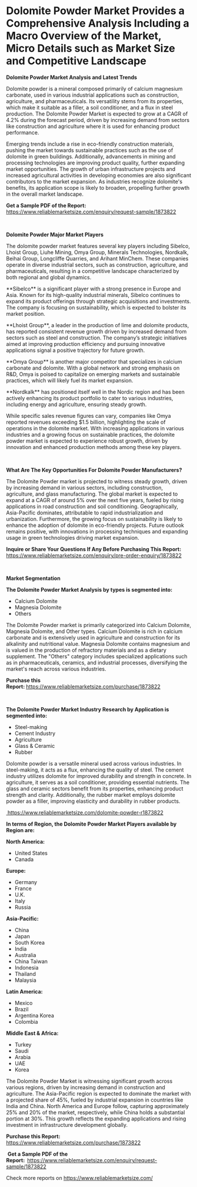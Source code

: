 <p><h1>Dolomite Powder Market Provides a Comprehensive Analysis Including a Macro Overview of the Market, Micro Details such as Market Size and Competitive Landscape</h1></p><p><strong>Dolomite Powder Market Analysis and Latest Trends</strong></p>
<p><p>Dolomite powder is a mineral composed primarily of calcium magnesium carbonate, used in various industrial applications such as construction, agriculture, and pharmaceuticals. Its versatility stems from its properties, which make it suitable as a filler, a soil conditioner, and a flux in steel production. The Dolomite Powder Market is expected to grow at a CAGR of 4.2% during the forecast period, driven by increasing demand from sectors like construction and agriculture where it is used for enhancing product performance. </p><p>Emerging trends include a rise in eco-friendly construction materials, pushing the market towards sustainable practices such as the use of dolomite in green buildings. Additionally, advancements in mining and processing technologies are improving product quality, further expanding market opportunities. The growth of urban infrastructure projects and increased agricultural activities in developing economies are also significant contributors to the market expansion. As industries recognize dolomite's benefits, its application scope is likely to broaden, propelling further growth in the overall market landscape.</p></p>
<p><strong>Get a Sample PDF of the Report:&nbsp;</strong> <a href="https://www.reliablemarketsize.com/enquiry/request-sample/1873822?utm_campaign=2769&utm_medium=2&utm_source=Github&utm_content=ia&utm_term=31032025&utm_id=dolomite-powder">https://www.reliablemarketsize.com/enquiry/request-sample/1873822</a></p>
<p>&nbsp;</p>
<p><strong>Dolomite Powder Major Market Players</strong></p>
<p><p>The dolomite powder market features several key players including Sibelco, Lhoist Group, Liuhe Mining, Omya Group, Minerals Technologies, Nordkalk, Beihai Group, Longcliffe Quarries, and Arihant MinChem. These companies operate in diverse industrial sectors, such as construction, agriculture, and pharmaceuticals, resulting in a competitive landscape characterized by both regional and global dynamics.</p><p>**Sibelco** is a significant player with a strong presence in Europe and Asia. Known for its high-quality industrial minerals, Sibelco continues to expand its product offerings through strategic acquisitions and investments. The company is focusing on sustainability, which is expected to bolster its market position.</p><p>**Lhoist Group**, a leader in the production of lime and dolomite products, has reported consistent revenue growth driven by increased demand from sectors such as steel and construction. The company’s strategic initiatives aimed at improving production efficiency and pursuing innovative applications signal a positive trajectory for future growth.</p><p>**Omya Group** is another major competitor that specializes in calcium carbonate and dolomite. With a global network and strong emphasis on R&D, Omya is poised to capitalize on emerging markets and sustainable practices, which will likely fuel its market expansion.</p><p>**Nordkalk** has positioned itself well in the Nordic region and has been actively enhancing its product portfolio to cater to various industries, including energy and agriculture, ensuring steady growth.</p><p>While specific sales revenue figures can vary, companies like Omya reported revenues exceeding $1.5 billion, highlighting the scale of operations in the dolomite market. With increasing applications in various industries and a growing focus on sustainable practices, the dolomite powder market is expected to experience robust growth, driven by innovation and enhanced production methods among these key players.</p></p>
<p>&nbsp;</p>
<p><strong>What Are The Key Opportunities For Dolomite Powder Manufacturers?</strong></p>
<p><p>The Dolomite Powder market is projected to witness steady growth, driven by increasing demand in various sectors, including construction, agriculture, and glass manufacturing. The global market is expected to expand at a CAGR of around 5% over the next five years, fueled by rising applications in road construction and soil conditioning. Geographically, Asia-Pacific dominates, attributable to rapid industrialization and urbanization. Furthermore, the growing focus on sustainability is likely to enhance the adoption of dolomite in eco-friendly projects. Future outlook remains positive, with innovations in processing techniques and expanding usage in green technologies driving market expansion.</p></p>
<p><strong>Inquire or Share Your Questions If Any Before Purchasing This Report:</strong> <a href="https://www.reliablemarketsize.com/enquiry/pre-order-enquiry/1873822?utm_campaign=2769&utm_medium=2&utm_source=Github&utm_content=ia&utm_term=31032025&utm_id=dolomite-powder">https://www.reliablemarketsize.com/enquiry/pre-order-enquiry/1873822</a></p>
<p>&nbsp;</p>
<p><strong>Market Segmentation</strong></p>
<p><strong>The Dolomite Powder Market Analysis by types is segmented into:</strong></p>
<p><ul><li>Calcium Dolomite</li><li>Magnesia Dolomite</li><li>Others</li></ul></p>
<p><p>The Dolomite Powder market is primarily categorized into Calcium Dolomite, Magnesia Dolomite, and Other types. Calcium Dolomite is rich in calcium carbonate and is extensively used in agriculture and construction for its alkalinity and nutritional value. Magnesia Dolomite contains magnesium and is valued in the production of refractory materials and as a dietary supplement. The "Others" category includes specialized applications such as in pharmaceuticals, ceramics, and industrial processes, diversifying the market's reach across various industries.</p></p>
<p><strong>Purchase this Report:&nbsp;</strong><a href="https://www.reliablemarketsize.com/purchase/1873822?utm_campaign=2769&utm_medium=2&utm_source=Github&utm_content=ia&utm_term=31032025&utm_id=dolomite-powder">https://www.reliablemarketsize.com/purchase/1873822</a></p>
<p>&nbsp;</p>
<p><strong>The Dolomite Powder Market Industry Research by Application is segmented into:</strong></p>
<p><ul><li>Steel-making</li><li>Cement Industry</li><li>Agriculture</li><li>Glass & Ceramic</li><li>Rubber</li></ul></p>
<p><p>Dolomite powder is a versatile mineral used across various industries. In steel-making, it acts as a flux, enhancing the quality of steel. The cement industry utilizes dolomite for improved durability and strength in concrete. In agriculture, it serves as a soil conditioner, providing essential nutrients. The glass and ceramic sectors benefit from its properties, enhancing product strength and clarity. Additionally, the rubber market employs dolomite powder as a filler, improving elasticity and durability in rubber products.</p></p>
<p><a href="https://www.reliablemarketsize.com/dolomite-powder-r1873822?utm_campaign=2769&utm_medium=2&utm_source=Github&utm_content=ia&utm_term=31032025&utm_id=dolomite-powder">&nbsp;https://www.reliablemarketsize.com/dolomite-powder-r1873822</a></p>
<p><strong>In terms of Region, the Dolomite Powder Market Players available by Region are:</strong></p>
<p>
    <p> <strong> North America: </strong>
        <ul>
            <li>United States</li>
            <li>Canada</li>
        </ul>
        </p> 
    <p> <strong> Europe: </strong>
        <ul>
            <li>Germany</li>
            <li>France</li>
            <li>U.K.</li>
            <li>Italy</li>
            <li>Russia</li>
        </ul>
        </p> 
    <p> <strong> Asia-Pacific: </strong>
        <ul>
            <li>China</li>
            <li>Japan</li>
            <li>South Korea</li>
            <li>India</li>
            <li>Australia</li>
            <li>China Taiwan</li>
            <li>Indonesia</li>
            <li>Thailand</li>
            <li>Malaysia</li>
        </ul>
        </p> 
    <p> <strong> Latin America: </strong>
        <ul>
            <li>Mexico</li>
            <li>Brazil</li>
            <li>Argentina Korea</li>
            <li>Colombia</li>
        </ul>
        </p> 
    <p> <strong> Middle East & Africa: </strong>
        <ul>
            <li>Turkey</li>
            <li>Saudi</li>
            <li>Arabia</li>
            <li>UAE</li>
            <li>Korea</li>
        </ul>
    </p>
    </p>
<p><p>The Dolomite Powder Market is witnessing significant growth across various regions, driven by increasing demand in construction and agriculture. The Asia-Pacific region is expected to dominate the market with a projected share of 45%, fueled by industrial expansion in countries like India and China. North America and Europe follow, capturing approximately 25% and 20% of the market, respectively, while China holds a substantial portion at 30%. This growth reflects the expanding applications and rising investment in infrastructure development globally.</p></p>
<p><strong>Purchase this Report: </strong><a href="https://www.reliablemarketsize.com/purchase/1873822?utm_campaign=2769&utm_medium=2&utm_source=Github&utm_content=ia&utm_term=31032025&utm_id=dolomite-powder">https://www.reliablemarketsize.com/purchase/1873822</a></p>
<p>&nbsp;<strong>Get a Sample PDF of the Report:&nbsp;&nbsp;</strong><a href="https://www.reliablemarketsize.com/enquiry/request-sample/1873822?utm_campaign=2769&utm_medium=2&utm_source=Github&utm_content=ia&utm_term=31032025&utm_id=dolomite-powder">https://www.reliablemarketsize.com/enquiry/request-sample/1873822</a></p>
<p><strong></strong></p>
<p>Check more reports on <a href="https://www.reliablemarketsize.com/?utm_campaign=2769&utm_medium=2&utm_source=Github&utm_content=ia&utm_term=31032025&utm_id=dolomite-powder">https://www.reliablemarketsize.com/</a></p>